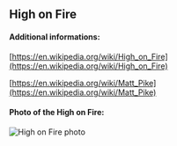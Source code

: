 ## High on Fire
#### Additional informations:
[https://en.wikipedia.org/wiki/High_on_Fire](https://en.wikipedia.org/wiki/High_on_Fire)

[https://en.wikipedia.org/wiki/Matt_Pike](https://en.wikipedia.org/wiki/Matt_Pike)

#### Photo of the High on Fire:
![High on Fire photo](https://upload.wikimedia.org/wikipedia/commons/thumb/b/be/HF2022HighOnFire_4.jpg/280px-HF2022HighOnFire_4.jpg)
